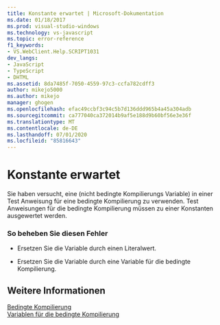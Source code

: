 ```yaml
---
title: Konstante erwartet | Microsoft-Dokumentation
ms.date: 01/18/2017
ms.prod: visual-studio-windows
ms.technology: vs-javascript
ms.topic: error-reference
f1_keywords:
- VS.WebClient.Help.SCRIPT1031
dev_langs:
- JavaScript
- TypeScript
- DHTML
ms.assetid: 8da7485f-7050-4559-97c3-ccfa782cdff3
author: mikejo5000
ms.author: mikejo
manager: ghogen
ms.openlocfilehash: efac49ccbf3c94c5b7d136ddd965b4a45a304adb
ms.sourcegitcommit: ca777040ca372014b9af5e188d9b60bf56e3e36f
ms.translationtype: MT
ms.contentlocale: de-DE
ms.lasthandoff: 07/01/2020
ms.locfileid: "85816643"
---
```

# <a name="expected-constant"></a>Konstante erwartet
Sie haben versucht, eine (nicht bedingte Kompilierungs Variable) in einer Test Anweisung für eine bedingte Kompilierung zu verwenden. Test Anweisungen für die bedingte Kompilierung müssen zu einer Konstanten ausgewertet werden.  
  
### <a name="to-correct-this-error"></a>So beheben Sie diesen Fehler  
  
- Ersetzen Sie die Variable durch einen Literalwert.  
  
- Ersetzen Sie die Variable durch eine Variable für die bedingte Kompilierung.  
  
## <a name="see-also"></a>Weitere Informationen  
 [Bedingte Kompilierung](../../javascript/advanced/conditional-compilation-javascript.md)   
 [Variablen für die bedingte Kompilierung](../../javascript/advanced/conditional-compilation-variables-javascript.md)